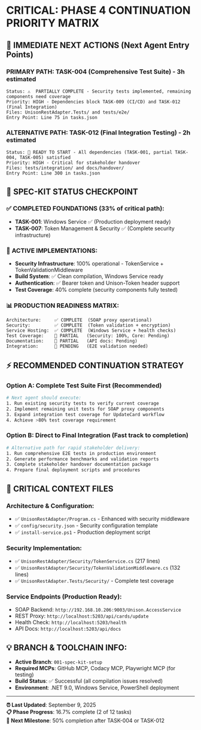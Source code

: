 # **CRITICAL: PHASE 4 CONTINUATION PRIORITY MATRIX**

## **🚨 IMMEDIATE NEXT ACTIONS (Next Agent Entry Points)**

### **PRIMARY PATH**: TASK-004 (Comprehensive Test Suite) - 3h estimated

```
Status: ⚠️  PARTIALLY COMPLETE - Security tests implemented, remaining components need coverage
Priority: HIGH - Dependencies block TASK-009 (CI/CD) and TASK-012 (Final Integration)
Files: UnisonRestAdapter.Tests/ and tests/e2e/
Entry Point: Line 75 in tasks.json
```

### **ALTERNATIVE PATH**: TASK-012 (Final Integration Testing) - 2h estimated

```
Status: 🔄 READY TO START - All dependencies (TASK-001, partial TASK-004, TASK-005) satisfied
Priority: HIGH - Critical for stakeholder handover
Files: tests/integration/ and docs/handover/
Entry Point: Line 300 in tasks.json
```

## **🎯 SPEC-KIT STATUS CHECKPOINT**

### ✅ **COMPLETED FOUNDATIONS (33% of critical path)**:

- **TASK-001**: Windows Service ✅ (Production deployment ready)
- **TASK-007**: Token Management & Security ✅ (Complete security infrastructure)

### 🔧 **ACTIVE IMPLEMENTATIONS**:

- **Security Infrastructure**: 100% operational - TokenService + TokenValidationMiddleware
- **Build System**: ✅ Clean compilation, Windows Service ready
- **Authentication**: ✅ Bearer token and Unison-Token header support
- **Test Coverage**: 40% complete (security components fully tested)

### 📊 **PRODUCTION READINESS MATRIX**:

```
Architecture:     ✅ COMPLETE  (SOAP proxy operational)
Security:         ✅ COMPLETE  (Token validation + encryption)
Service Hosting:  ✅ COMPLETE  (Windows Service + health checks)
Test Coverage:    🔄 PARTIAL   (Security: 100%, Core: Pending)
Documentation:    🔄 PARTIAL   (API docs: Pending)
Integration:      🔄 PENDING   (E2E validation needed)
```

## **⚡ RECOMMENDED CONTINUATION STRATEGY**

### **Option A**: Complete Test Suite First (Recommended)

```bash
# Next agent should execute:
1. Run existing security tests to verify current coverage
2. Implement remaining unit tests for SOAP proxy components
3. Expand integration test coverage for UpdateCard workflow
4. Achieve >80% test coverage requirement
```

### **Option B**: Direct to Final Integration (Fast track to completion)

```bash
# Alternative path for rapid stakeholder delivery:
1. Run comprehensive E2E tests in production environment
2. Generate performance benchmarks and validation reports
3. Complete stakeholder handover documentation package
4. Prepare final deployment scripts and procedures
```

## **🔗 CRITICAL CONTEXT FILES**

### **Architecture & Configuration**:

- ✅ `UnisonRestAdapter/Program.cs` - Enhanced with security middleware
- ✅ `config/security.json` - Security configuration template
- ✅ `install-service.ps1` - Production deployment script

### **Security Implementation**:

- ✅ `UnisonRestAdapter/Security/TokenService.cs` (217 lines)
- ✅ `UnisonRestAdapter/Security/TokenValidationMiddleware.cs` (132 lines)
- ✅ `UnisonRestAdapter.Tests/Security/` - Complete test coverage

### **Service Endpoints** (Production Ready):

- SOAP Backend: `http://192.168.10.206:9003/Unison.AccessService`
- REST Proxy: `http://localhost:5203/api/cards/update`
- Health Check: `http://localhost:5203/health`
- API Docs: `http://localhost:5203/api/docs`

## **💡 BRANCH & TOOLCHAIN INFO**:

- **Active Branch**: `001-spec-kit-setup`
- **Required MCPs**: GitHub MCP, Codacy MCP, Playwright MCP (for testing)
- **Build Status**: ✅ Successful (all compilation issues resolved)
- **Environment**: .NET 9.0, Windows Service, PowerShell deployment

---

**⏰ Last Updated**: September 9, 2025  
**📋 Phase Progress**: 16.7% complete (2 of 12 tasks)  
**🎯 Next Milestone**: 50% completion after TASK-004 or TASK-012
